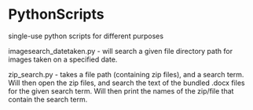 # PythonScripts
 single-use python scripts for different purposes

imagesearch_datetaken.py - will search a given file directory path for images taken on a specified date.

zip_search.py - takes a file path (containing zip files), and a search term. Will then open the zip files, and search the text of the bundled .docx files for the given search term. Will then print the names of the zip/file that contain the search term.
